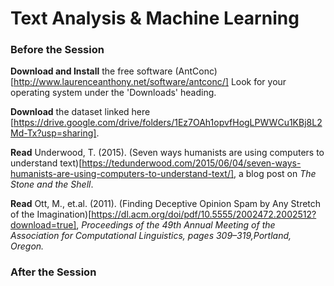 
# Text Analysis & Machine Learning  

### Before the Session  

**Download and Install** the free software (AntConc)[http://www.laurenceanthony.net/software/antconc/]
Look for your operating system under the 'Downloads' heading.

**Download** the dataset linked here [https://drive.google.com/drive/folders/1Ez7OAh1opvfHogLPWWCu1KBj8L2Md-Tx?usp=sharing].

**Read** Underwood, T. (2015). (Seven ways humanists are using computers to understand text)[https://tedunderwood.com/2015/06/04/seven-ways-humanists-are-using-computers-to-understand-text/], a blog post on *The Stone and the Shell*.

**Read** Ott, M., et.al. (2011). (Finding Deceptive Opinion Spam by Any Stretch of the Imagination)[https://dl.acm.org/doi/pdf/10.5555/2002472.2002512?download=true], *Proceedings of the 49th Annual Meeting of the Association for Computational Linguistics, pages 309–319,Portland, Oregon.*


### After the Session

